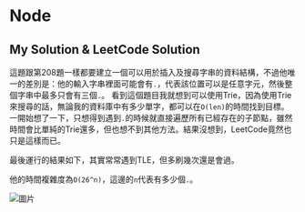 # Node

## My Solution & LeetCode Solution

這題跟第208題一樣都要建立一個可以用於插入及搜尋字串的資料結構，不過他唯一的差別是：他的輸入字串裡面可能會有`.`，代表該位置可以是任意字元，然後整個字串中最多只會有三個`.`。
看到這個題目我就想到可以使用Trie，因為使用Trie來搜尋的話，無論我的資料庫中有多少單字，都可以在`O(len)`的時間找到目標。一開始想了一下，只想得到遇到`.`的時候就直接遍歷所有已經存在的子節點，雖然時間會比單純的Trie還多，但也想不到其他方法。結果沒想到，LeetCode竟然也只是這樣而已。

最後運行的結果如下，其實常常遇到TLE，但多刷幾次還是會過。

他的時間複雜度為`O(26^n)`，這邊的`n`代表有多少個`.`。

![圖片](https://user-images.githubusercontent.com/55487740/201658634-7cec343d-16cd-42e1-a2dd-b69f1d464eac.png)
